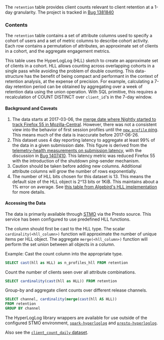 The `retention` table provides client counts relevant to client retention at a
1-day granularity. The project is tracked in [Bug 1381840][original_bug]

### Contents

The `retention` table contains a set of attribute columns used to specify a
cohort of users and a set of metric columns to describe cohort activity. Each
row contains a permutation of attributes, an approximate set of clients in a
cohort, and the aggregate engagement metrics.

This table uses the HyperLogLog (HLL) sketch to create an approximate set of
clients in a cohort. HLL allows counting across overlapping cohorts in a single
pass while avoiding the problem of double counting. This data-structure has the
benefit of being compact and performant in the context of retention analysis,
at the expense of precision. For example, calculating a 7-day retention period
can be obtained by aggregating over a week of retention data using the union
operation. With SQL primitive, this requires a recalculation of COUNT DISTINCT
over `client_id`'s in the 7-day window.

#### Background and Caveats

1. The data starts at 2017-03-06, the [merge date where Nightly started to
   track Firefox 55 in Mozilla-Central][release_calendar]. However, there was
not a consistent view into the behavior of first session profiles until the
[`new_profile` ping][new_profile]. This means much of the data is inaccurate
before 2017-06-26.
2. This dataset uses 4 day reporting latency to aggregate at least 99% of the
   data in a given submission date. This figure is derived from the
[telemetry-health measurements on submission latency][telemetry-health], with
the discussion in [Bug 1407410][bug_1407410]. This latency metric was reduced
Firefox 55 with the introduction of the shutdown ping-sender mechanism.
3. Caution should be taken before adding new columns. Additional attribute
   columns will grow the number of rows exponentially.
4. The number of HLL bits chosen for this dataset is 13. This means the default
   size of the HLL object is 2^13 bits or 1KiB. This maintains about a 1% error
on average. See [this table from Algebird's HLL implementation][algebird] for
more details.


#### Accessing the Data

The data is primarily available through [STMO][stmo] via
the Presto source. This service has been configured to use predefined HLL
functions.

The column should first be cast to the HLL type. The scalar
`cardinality(<hll_column>)` function will approximate the number of unique
items per HLL object. The aggregate `merge(<hll_column>)` function will perform
the set union between all objects in a column.

Example: Cast the count column into the appropriate type.
```sql
SELECT cast(hll as HLL) as n_profiles_hll FROM retention
```

Count the number of clients seen over all attribute combinations.
```sql
SELECT cardinality(cast(hll as HLL)) FROM retention
```

Group-by and aggregate client counts over different release channels.
```sql
SELECT channel, cardinality(merge(cast(hll AS HLL))
FROM retention
GROUP BY channel
```

The HyperLogLog library wrappers are available for use outside of the
configured STMO environment, [`spark-hyperloglog`][s-hll] and
[`presto-hyperloglog`][p-hll].

Also see the [`client_count_daily` dataset][client_count_daily].


[original_bug]: https://bugzilla.mozilla.org/show_bug.cgi?id=1381840
[release_calendar]: https://wiki.mozilla.org/RapidRelease/Calendar
[new_profile]: /datasets/batch_view/new_profile/reference.md
[telemetry-health]: https://sql.telemetry.mozilla.org/dashboard/telemetry-health
[bug_1407410]: https://bugzilla.mozilla.org/show_bug.cgi?id=1407410
[algebird]: https://github.com/twitter/algebird/blob/develop/algebird-core/src/main/scala/com/twitter/algebird/HyperLogLog.scala#L230-L255
[stmo]: https://sql.telemetry.mozilla.org
[s-hll]: https://github.com/mozilla/spark-hyperloglog
[p-hll]: https://github.com/vitillo/presto-hyperloglog
[client_count_daily]: /datasets/obsolete/client_count_daily/reference.md

